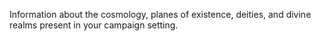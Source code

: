 Information about the cosmology, planes of existence, deities, and divine realms present in your campaign setting.